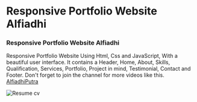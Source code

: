 # Responsive Portfolio Website Alfiadhi

### Responsive Portfolio Website Alfiadhi

Responsive Portfolio Website Using Html, Css and JavaScript, With a beautiful user interface. It contains a Header, Home, About, Skills, Qualification, Services, Portfolio, Project in mind, Testimonial, Contact and Footer.
Don't forget to join the channel for more videos like this. [AlfiadhiPutra](https://alfiadhiputra.github.io)

![Resume cv](/preview.png)
